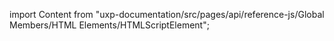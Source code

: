 
import Content from "uxp-documentation/src/pages/api/reference-js/Global Members/HTML Elements/HTMLScriptElement";

<Content query="product=photoshop"/>
